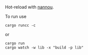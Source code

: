 Hot-reload with [nannou](https://nannou.cc/).

To run use

```shell
cargo runcc -c
```

or

```shell
cargo run
cargo watch -w lib -x "build -p lib"
```

